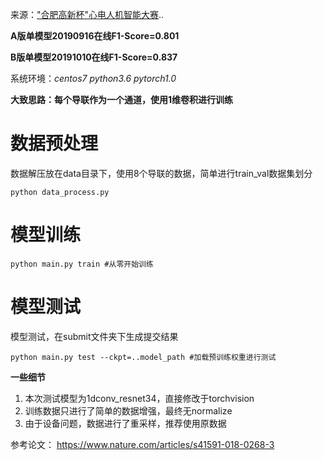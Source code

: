 来源：["合肥高新杯"心电人机智能大赛](https://tianchi.aliyun.com/competition/entrance/231754/introduction)..

**A版单模型20190916在线F1-Score=0.801**

**B版单模型20191010在线F1-Score=0.837**

系统环境：*centos7 python3.6 pytorch1.0*

**大致思路：每个导联作为一个通道，使用1维卷积进行训练**

# 数据预处理
数据解压放在data目录下，使用8个导联的数据，简单进行train_val数据集划分
```shell
python data_process.py
```

# 模型训练
```shell
python main.py train #从零开始训练
```

# 模型测试
模型测试，在submit文件夹下生成提交结果
```shell
python main.py test --ckpt=..model_path #加载预训练权重进行测试
```

**一些细节**

 1. 本次测试模型为1dconv_resnet34，直接修改于torchvision
 2. 训练数据只进行了简单的数据增强，最终无normalize
 3. 由于设备问题，数据进行了重采样，推荐使用原数据


参考论文：
https://www.nature.com/articles/s41591-018-0268-3
